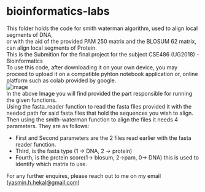 # bioinformatics-labs
This folder holds the code for smith waterman algorithm, used to align local segments of DNA, <br>
or with the aid of the provided PAM 250 matrix and the BLOSUM 62 matrix, can align local segments of Protein.<br>
This is the Submition for the final project for the subject CSE486 (UG2018) - Bioinformatics  <br>
To use this code, after downloading it on your own device, you may proceed to upload it on a compatible pyhton notebook application or, online platform such as colab provided by google.<br>
![image](https://user-images.githubusercontent.com/66221948/170883379-87221bf4-677a-4a0f-baa5-0bb0976f4a7e.png) <br>
In the above Image you will find provided the part responsible for running the given functions.<br>
Using the fasta_reader function to read the fasta files provided it with the needed path for said fasta files that hold the sequences you wish to align.<br>
Then using the smith-waterman function to align the files it needs 4 parameters.
They are as follows:<br>
  - First and Second parameters are the 2 files read earlier with the fasta reader function.
  - Third, is the fasta type (1 -> DNA, 2 -> protein)
  - Fourth, is the protein score(1-> blosum,  2->pam, 0-> DNA) this is used to identify which matrix to use.

For any further enquires, please reach out to me on my email (yasmin.h.hekal@gmail.com) 

